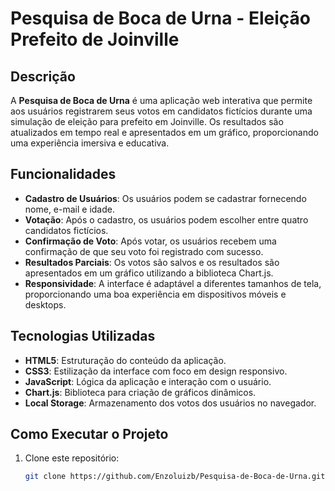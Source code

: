 # Pesquisa de Boca de Urna - Eleição Prefeito de Joinville

## Descrição

A **Pesquisa de Boca de Urna** é uma aplicação web interativa que permite aos usuários registrarem seus votos em candidatos fictícios durante uma simulação de eleição para prefeito em Joinville. Os resultados são atualizados em tempo real e apresentados em um gráfico, proporcionando uma experiência imersiva e educativa.

## Funcionalidades

- **Cadastro de Usuários**: Os usuários podem se cadastrar fornecendo nome, e-mail e idade.
- **Votação**: Após o cadastro, os usuários podem escolher entre quatro candidatos fictícios.
- **Confirmação de Voto**: Após votar, os usuários recebem uma confirmação de que seu voto foi registrado com sucesso.
- **Resultados Parciais**: Os votos são salvos e os resultados são apresentados em um gráfico utilizando a biblioteca Chart.js.
- **Responsividade**: A interface é adaptável a diferentes tamanhos de tela, proporcionando uma boa experiência em dispositivos móveis e desktops.

## Tecnologias Utilizadas

- **HTML5**: Estruturação do conteúdo da aplicação.
- **CSS3**: Estilização da interface com foco em design responsivo.
- **JavaScript**: Lógica da aplicação e interação com o usuário.
- **Chart.js**: Biblioteca para criação de gráficos dinâmicos.
- **Local Storage**: Armazenamento dos votos dos usuários no navegador.

## Como Executar o Projeto

1. Clone este repositório:

   ```bash
   git clone https://github.com/Enzoluizb/Pesquisa-de-Boca-de-Urna.git
